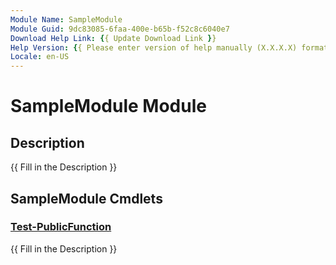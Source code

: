 ```yaml
---
Module Name: SampleModule
Module Guid: 9dc83085-6faa-400e-b65b-f52c8c6040e7
Download Help Link: {{ Update Download Link }}
Help Version: {{ Please enter version of help manually (X.X.X.X) format }}
Locale: en-US
---
```


# SampleModule Module
## Description
{{ Fill in the Description }}

## SampleModule Cmdlets
### [Test-PublicFunction](Test-PublicFunction.md)
{{ Fill in the Description }}

